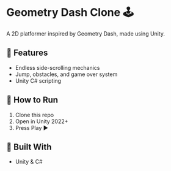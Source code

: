 # Geometry Dash Clone 🕹️

A 2D platformer inspired by Geometry Dash, made using Unity.

## 🚀 Features
- Endless side-scrolling mechanics
- Jump, obstacles, and game over system
- Unity C# scripting

## 📁 How to Run
1. Clone this repo
2. Open in Unity 2022+
3. Press Play ▶️

## 🧠 Built With
- Unity & C#
